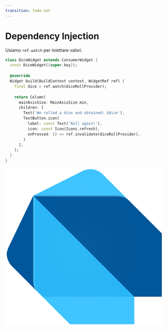 ```yaml
---
transition: fade-out
---
```


# Dependency Injection

Usiamo `ref.watch` per iniettare valori.

<div v-click>

  ```dart {5,6}
  class DiceWidget extends ConsumerWidget {
    const DiceWidget({super.key});
    
    @override
    Widget build(BuildContext context, WidgetRef ref) {
      final dice = ref.watch(diceRollProvider);

      return Column(
        mainAxisSize: MainAxisSize.min,
        children: [
          Text('We rolled a dice and obtained: $dice'),
          TextButton.icon(
            label: const Text('Roll again!'),
            icon: const Icon(Icons.refresh),
            onPressed: () => ref.invalidate(diceRollProvider),
          )
        ],
      );
    }
  }

  ```

</div>



<div v-after class="abs-tr m-6">
  <a
    href="https://dartpad.dev/?id=d13a49ee428cb8abc7f1bcc0c30dc3fd"
    target="_blank"
    alt="DartPad Example #1"
    class="text-xl slidev-icon-btn opacity-50 !border-none !hover:text-white"
  >
    <img class='w-4 h-4' src='/assets/dart-logo.png' />
  </a>
</div>

<!--
Ok, adesso abbiamo un valore esposto da un "Provider".

Come lo leggiamo? Come lo otteniamo?

È sufficiente "leggere" il valore tramite `ref.watch`.

Ad esempio, proviamo ad iniettare un valore in un Widget.

Nel metodo build, iniettiamo il valore. Abbiamo ora "dice", possiamo usarlo come meglio preferiamo.

Qui, ne approfitto per dire un paio di cose in più che non sono oggetto del talk di oggi.
  1. Riverpod non è una libreria per fare dependency injection, ma è un pattern che è usato estensivamente _collateralmente_
  2. Si chiama "ref.watch" e non "ref.read" per un motivo specifico: DiceWidget rebuilderà ogni volta che `dice` cambia.
  3. A riprova di ciò, con un esercizio di fantasia qui ho voluto inserire un bottone che tramite la direttiva `ref.invalidate' chiede al Provider di ri-valutare il proprio stato
  4. Vediamo l'esempio live
-->
